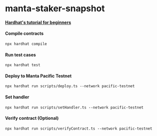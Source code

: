 # manta-staker-snapshot

#### [Hardhat&#39;s tutorial for beginners](https://hardhat.org/tutorial#hardhat's-tutorial-for-beginners)

#### Compile contracts

```
npx hardhat compile
```

#### Run test cases

```
npx hardhat test
```

#### Deploy to Manta Pacific Testnet

```
npx hardhat run scripts/deploy.ts --network pacific-testnet
```

#### Set handler

```
npx hardhat run scripts/setHandler.ts --network pacific-testnet
```

#### Verify contract (Optional)

```
npx hardhat run scripts/verifyContract.ts --network pacific-testnet
```
